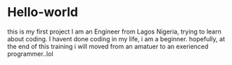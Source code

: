 # Hello-world
this is my first project
I am an Engineer from Lagos Nigeria, trying to learn about coding.
I havent done coding in my life, i am a beginner.
hopefully, at the end of this training i will moved from an amatuer to an exerienced programmer..lol
